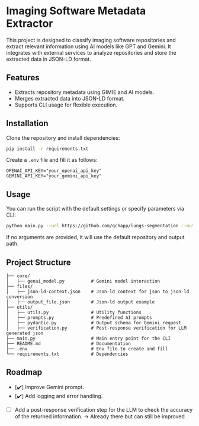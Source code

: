 # Imaging Software Metadata Extractor

This project is designed to classify imaging software repositories and extract relevant information using AI models like GPT and Gemini. It integrates with external services to analyze repositories and store the extracted data in JSON-LD format.

## Features
- Extracts repository metadata using GIMIE and AI models.
- Merges extracted data into JSON-LD format.
- Supports CLI usage for flexible execution.

## Installation

Clone the repository and install dependencies:
```sh
pip install -r requirements.txt
```

Create a `.env` file and fill it as follows:
```.env
OPENAI_API_KEY="your_openai_api_key"
GEMINI_API_KEY="your_gemini_api_key"
```

## Usage
You can run the script with the default settings or specify parameters via CLI:

```sh
python main.py --url https://github.com/qchapp/lungs-segmentation --output_path output_file.json
```

If no arguments are provided, it will use the default repository and output path.

## Project Structure
```
├── core/
│   ├── genai_model.py          # Gemini model interaction
├── files/
│   ├── json-ld-context.json    # Json-ld context for json to json-ld conversion
│   ├── output_file.json        # Json-ld output example
├── utils/
│   ├── utils.py                # Utility functions
│   ├── prompts.py              # Predefined AI prompts
│   ├── pydantic.py             # Output schema for Gemini request
│   ├── verification.py         # Post-response verification for LLM generated json
├── main.py                     # Main entry point for the CLI
├── README.md                   # Documentation
├── .env                        # Env file to create and fill
└── requirements.txt            # Dependencies
```

## Roadmap
- [✔️] Improve Gemini prompt.
- [✔️] Add logging and error handling.
- [ ] Add a post-response verification step for the LLM to check the accuracy of the returned information. -> Already there but can still be improved